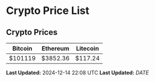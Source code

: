 # Crypto Price List

## Crypto Prices
| Bitcoin | Ethereum | Litecoin |
| ------- | -------- | -------- |
| $101119 | $3852.36 | $117.24 |
**Last Updated:** 2024-12-14 22:08 UTC
**Last Updated:** $DATE$
